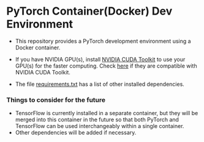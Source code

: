 # PyTorch Container(Docker) Dev Environment

* This repository provides a PyTorch development environment using a Docker container.

* If you have NVIDIA GPU(s), install [NVIDIA CUDA Toolkit](https://developer.nvidia.com/cuda-downloads) to use your GPU(s) for the faster computing. Check [here](https://developer.nvidia.com/cuda-gpus) if they are compatible with NVIDIA CUDA Toolkit.

* The file [requirements.txt](./app/assets/requirements.txt) has a list of other installed dependencies.

### Things to consider for the future
* TensorFlow is currently installed in a separate container, but they will be merged into this container in the future so that both PyTorch and TensorFlow can be used interchangeably within a single container.
* Other dependencies will be added if necessary.

